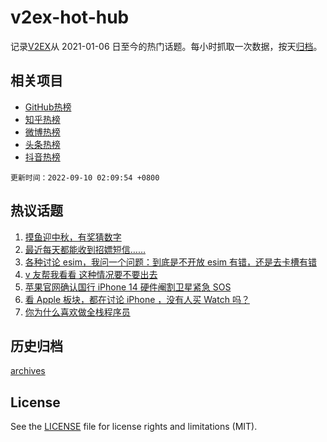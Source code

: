 # v2ex-hot-hub

 记录[V2EX](https://www.v2ex.com/)从 2021-01-06 日至今的热门话题。每小时抓取一次数据，按天[归档](archives)。
 
 ## 相关项目

- [GitHub热榜](https://github.com/snaildev/github-hot-hub)
- [知乎热榜](https://github.com/snaildev/zhihu-hot-hub)
- [微博热榜](https://github.com/snaildev/weibo-hot-hub)
- [头条热榜](https://github.com/snaildev/toutiao-hot-hub)
- [抖音热榜](https://github.com/snaildev/douyin-hot-hub)


 `更新时间：2022-09-10 02:09:54 +0800`

## 热议话题

1. [摸鱼迎中秋，有奖猜数字](https://www.v2ex.com/t/878872)
1. [最近每天都能收到招嫖短信……](https://www.v2ex.com/t/878831)
1. [各种讨论 esim，我问一个问题：到底是不开放 esim 有错，还是去卡槽有错](https://www.v2ex.com/t/878855)
1. [v 友帮我看看 这种情况要不要出去](https://www.v2ex.com/t/878826)
1. [苹果官网确认国行 iPhone 14 硬件阉割卫星紧急 SOS](https://www.v2ex.com/t/878774)
1. [看 Apple 板块，都在讨论 iPhone ，没有人买 Watch 吗？](https://www.v2ex.com/t/878845)
1. [你为什么喜欢做全栈程序员](https://www.v2ex.com/t/878881)

## 历史归档

[archives](archives)

## License

See the [LICENSE](LICENSE) file for license rights and limitations (MIT).
